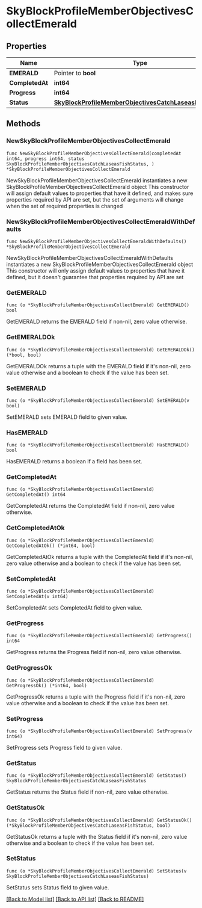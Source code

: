 # SkyBlockProfileMemberObjectivesCollectEmerald

## Properties

Name | Type | Description | Notes
------------ | ------------- | ------------- | -------------
**EMERALD** | Pointer to **bool** |  | [optional] 
**CompletedAt** | **int64** |  | 
**Progress** | **int64** |  | 
**Status** | [**SkyBlockProfileMemberObjectivesCatchLaseasFishStatus**](SkyBlockProfileMemberObjectivesCatchLaseasFishStatus.md) |  | 

## Methods

### NewSkyBlockProfileMemberObjectivesCollectEmerald

`func NewSkyBlockProfileMemberObjectivesCollectEmerald(completedAt int64, progress int64, status SkyBlockProfileMemberObjectivesCatchLaseasFishStatus, ) *SkyBlockProfileMemberObjectivesCollectEmerald`

NewSkyBlockProfileMemberObjectivesCollectEmerald instantiates a new SkyBlockProfileMemberObjectivesCollectEmerald object
This constructor will assign default values to properties that have it defined,
and makes sure properties required by API are set, but the set of arguments
will change when the set of required properties is changed

### NewSkyBlockProfileMemberObjectivesCollectEmeraldWithDefaults

`func NewSkyBlockProfileMemberObjectivesCollectEmeraldWithDefaults() *SkyBlockProfileMemberObjectivesCollectEmerald`

NewSkyBlockProfileMemberObjectivesCollectEmeraldWithDefaults instantiates a new SkyBlockProfileMemberObjectivesCollectEmerald object
This constructor will only assign default values to properties that have it defined,
but it doesn't guarantee that properties required by API are set

### GetEMERALD

`func (o *SkyBlockProfileMemberObjectivesCollectEmerald) GetEMERALD() bool`

GetEMERALD returns the EMERALD field if non-nil, zero value otherwise.

### GetEMERALDOk

`func (o *SkyBlockProfileMemberObjectivesCollectEmerald) GetEMERALDOk() (*bool, bool)`

GetEMERALDOk returns a tuple with the EMERALD field if it's non-nil, zero value otherwise
and a boolean to check if the value has been set.

### SetEMERALD

`func (o *SkyBlockProfileMemberObjectivesCollectEmerald) SetEMERALD(v bool)`

SetEMERALD sets EMERALD field to given value.

### HasEMERALD

`func (o *SkyBlockProfileMemberObjectivesCollectEmerald) HasEMERALD() bool`

HasEMERALD returns a boolean if a field has been set.

### GetCompletedAt

`func (o *SkyBlockProfileMemberObjectivesCollectEmerald) GetCompletedAt() int64`

GetCompletedAt returns the CompletedAt field if non-nil, zero value otherwise.

### GetCompletedAtOk

`func (o *SkyBlockProfileMemberObjectivesCollectEmerald) GetCompletedAtOk() (*int64, bool)`

GetCompletedAtOk returns a tuple with the CompletedAt field if it's non-nil, zero value otherwise
and a boolean to check if the value has been set.

### SetCompletedAt

`func (o *SkyBlockProfileMemberObjectivesCollectEmerald) SetCompletedAt(v int64)`

SetCompletedAt sets CompletedAt field to given value.


### GetProgress

`func (o *SkyBlockProfileMemberObjectivesCollectEmerald) GetProgress() int64`

GetProgress returns the Progress field if non-nil, zero value otherwise.

### GetProgressOk

`func (o *SkyBlockProfileMemberObjectivesCollectEmerald) GetProgressOk() (*int64, bool)`

GetProgressOk returns a tuple with the Progress field if it's non-nil, zero value otherwise
and a boolean to check if the value has been set.

### SetProgress

`func (o *SkyBlockProfileMemberObjectivesCollectEmerald) SetProgress(v int64)`

SetProgress sets Progress field to given value.


### GetStatus

`func (o *SkyBlockProfileMemberObjectivesCollectEmerald) GetStatus() SkyBlockProfileMemberObjectivesCatchLaseasFishStatus`

GetStatus returns the Status field if non-nil, zero value otherwise.

### GetStatusOk

`func (o *SkyBlockProfileMemberObjectivesCollectEmerald) GetStatusOk() (*SkyBlockProfileMemberObjectivesCatchLaseasFishStatus, bool)`

GetStatusOk returns a tuple with the Status field if it's non-nil, zero value otherwise
and a boolean to check if the value has been set.

### SetStatus

`func (o *SkyBlockProfileMemberObjectivesCollectEmerald) SetStatus(v SkyBlockProfileMemberObjectivesCatchLaseasFishStatus)`

SetStatus sets Status field to given value.



[[Back to Model list]](../README.md#documentation-for-models) [[Back to API list]](../README.md#documentation-for-api-endpoints) [[Back to README]](../README.md)


